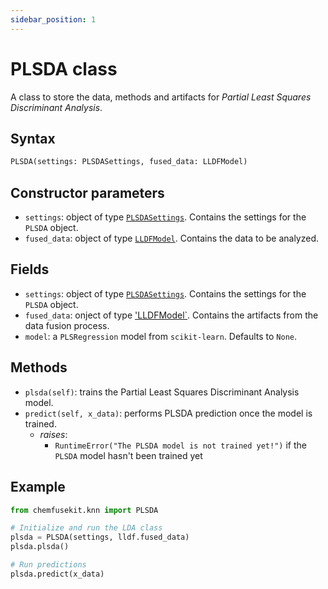 ```yaml
---
sidebar_position: 1
---
```


# PLSDA class

A class to store the data, methods and artifacts for _Partial Least Squares Discriminant Analysis_.

## Syntax

```python
PLSDA(settings: PLSDASettings, fused_data: LLDFModel)
```

## Constructor parameters

- `settings`: object of type [`PLSDASettings`](plsdasettings.md). Contains the settings for
  the `PLSDA` object.
- `fused_data`: object of type [`LLDFModel`](../lldf/lldfmodel.md). Contains the data to be analyzed.

## Fields

- `settings`: object of type [`PLSDASettings`](./plsdasettings.md). Contains the settings for
  the `PLSDA` object. 
- `fused_data`: onject of type ['LLDFModel`](../lldf/lldfmodel.md). Contains the
  artifacts from the data fusion process.
- `model`: a `PLSRegression` model from `scikit-learn`. Defaults to `None`.

## Methods

- `plsda(self)`: trains the Partial Least Squares Discriminant Analysis model.
- `predict(self, x_data)`: performs PLSDA prediction once the model is trained.
  - *raises*:
    - `RuntimeError("The PLSDA model is not trained yet!")` if the `PLSDA` model hasn't been trained yet

## Example

```python
from chemfusekit.knn import PLSDA

# Initialize and run the LDA class
plsda = PLSDA(settings, lldf.fused_data)
plsda.plsda()

# Run predictions
plsda.predict(x_data)
```